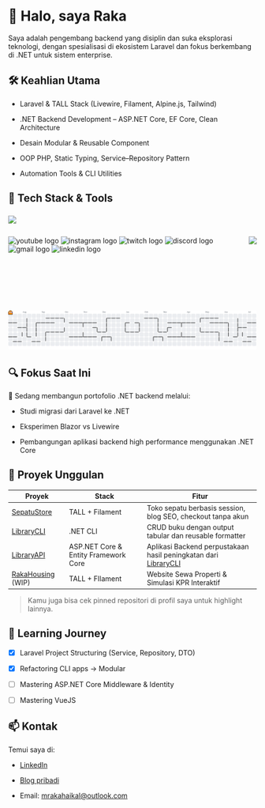 <!---
MRakaHaikal/MRakaHaikal is a ✨ special ✨ repository because its `README.md` (this file) appears on your GitHub profile.
You can click the Preview link to take a look at your changes.
--->

# 👋 Halo, saya Raka

Saya adalah pengembang backend yang disiplin dan suka eksplorasi teknologi, dengan spesialisasi di ekosistem Laravel dan fokus berkembang di .NET untuk sistem enterprise.

## 🛠️ Keahlian Utama

- Laravel & TALL Stack (Livewire, Filament, Alpine.js, Tailwind)

- .NET Backend Development – ASP.NET Core, EF Core, Clean Architecture

- Desain Modular & Reusable Component

- OOP PHP, Static Typing, Service–Repository Pattern

- Automation Tools & CLI Utilities

## 🧰 Tech Stack & Tools

###

<p align="left">
  <a href="https://skillicons.dev">
    <img src="https://skillicons.dev/icons?i=html,css,js,php,laravel,cs,dotnet,github,tailwind,bootstrap,vue,wordpress,ai,ps" />
  </a>
</p>

###

<img align="right" height="150" src="https://media1.tenor.com/m/X1nlfLKP6toAAAAd/cat-eat.gif"  />

###

<div align="left">
  <img src="https://img.shields.io/static/v1?message=Youtube&logo=youtube&label=&color=FF0000&logoColor=white&labelColor=&style=for-the-badge" height="35" alt="youtube logo"  />
  <img src="https://img.shields.io/static/v1?message=Instagram&logo=instagram&label=&color=E4405F&logoColor=white&labelColor=&style=for-the-badge" height="35" alt="instagram logo"  />
  <img src="https://img.shields.io/static/v1?message=Twitch&logo=twitch&label=&color=9146FF&logoColor=white&labelColor=&style=for-the-badge" height="35" alt="twitch logo"  />
  <img src="https://img.shields.io/static/v1?message=Discord&logo=discord&label=&color=7289DA&logoColor=white&labelColor=&style=for-the-badge" height="35" alt="discord logo"  />
  <img src="https://img.shields.io/static/v1?message=Gmail&logo=gmail&label=&color=D14836&logoColor=white&labelColor=&style=for-the-badge" height="35" alt="gmail logo"  />
  <img src="https://img.shields.io/static/v1?message=LinkedIn&logo=linkedin&label=&color=0077B5&logoColor=white&labelColor=&style=for-the-badge" height="35" alt="linkedin logo"  />
</div>

###

<picture>
  <source media="(prefers-color-scheme: dark)" srcset="https://raw.githubusercontent.com/mrakahaikal/mrakahaikal/output/pacman-contribution-graph-dark.svg">
  <source media="(prefers-color-scheme: light)" srcset="https://raw.githubusercontent.com/mrakahaikal/mrakahaikal/output/pacman-contribution-graph.svg">
  <img alt="pacman contribution graph" src="https://raw.githubusercontent.com/mrakahaikal/mrakahaikal/output/pacman-contribution-graph.svg">
</picture>

###

## 🔍 Fokus Saat Ini

🎯 Sedang membangun portofolio .NET backend melalui:

- Studi migrasi dari Laravel ke .NET

- Eksperimen Blazor vs Livewire

- Pembangungan aplikasi backend high performance menggunakan .NET Core

## 📁 Proyek Unggulan

| Proyek                                                                     | Stack                                | Fitur                                                                                                                   |
| -------------------------------------------------------------------------- | ------------------------------------ | ----------------------------------------------------------------------------------------------------------------------- |
| <a href="https://github.com/mrakahaikal/sepatustore">SepatuStore</a>       | TALL + Filament                      | Toko sepatu berbasis session, blog SEO, checkout tanpa akun                                                             |
| <a href="https://github.com/mrakahaikal/LibraryCLI">LibraryCLI</a>         | .NET CLI                             | CRUD buku dengan output tabular dan reusable formatter                                                                  |
| <a href="https://github.com/mrakahaikal/LibraryApi">LibraryAPI</a>         | ASP.NET Core & Entity Framework Core | Aplikasi Backend perpustakaan hasil peningkatan dari <a href="https://github.com/mrakahaikal/LibraryCLI">LibraryCLI</a> |
| <a href="https://github.com/mrakahaikal/rakahousing">RakaHousing</a> (WIP) | TALL + FIlament                      | Website Sewa Properti & Simulasi KPR Interaktif                                                                         |

> Kamu juga bisa cek pinned repositori di profil saya untuk highlight lainnya.

## 🌱 Learning Journey

- [x] Laravel Project Structuring (Service, Repository, DTO)

- [x] Refactoring CLI apps → Modular

- [ ] Mastering ASP.NET Core Middleware & Identity

- [ ] Mastering VueJS

## 📫 Kontak

Temui saya di:

- <a href="https://www.linkedin.com/in/mrakahaikal/">LinkedIn</a>

- <a href="https://mrakahaikal.com">Blog pribadi</a>

- Email: <a href="mailto:mrakahaikal@outlook.com">mrakahaikal@outlook.com</a>
